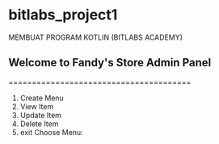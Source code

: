 # bitlabs_project1
MEMBUAT PROGRAM KOTLIN (BITLABS ACADEMY)

## Welcome to Fandy's Store Admin Panel 
=======================================
1. Create Menu
2. View Item
3. Update Item
4. Delete Item
5. exit
Choose Menu: 
